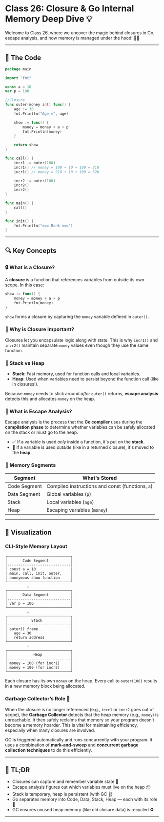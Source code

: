 # Class 26: Closure & Go Internal Memory Deep Dive 💡

Welcome to Class 26, where we uncover the magic behind closures in Go, escape analysis, and how memory is managed under the hood! 🧠🔥

---

## 🧾 The Code

```go
package main

import "fmt"

const a = 10
var p = 100

//Closure
func outer(money int) func() {
	age := 30
	fmt.Println("Age =", age)

	show := func() {
		money = money + a + p
		fmt.Println(money)
	}

	return show
}

func call() {
	incr1 := outer(100)
	incr1() // money = 100 + 10 + 100 = 210
	incr1() // money = 210 + 10 + 100 = 320

	incr2 := outer(100)
	incr2()
	incr2()
}

func main() {
	call()
}

func init() {
	fmt.Println("=== Bank ===")
}
```

---

## 🔍 Key Concepts

### 🔒 What is a Closure?
A **closure** is a function that references variables from outside its own scope. In this case:

```go
show := func() {
    money = money + a + p
    fmt.Println(money)
}
```
`show` forms a closure by capturing the `money` variable defined in `outer()`.

### 🧠 Why is Closure Important?
Closures let you encapsulate logic along with state. This is why `incr1()` and `incr2()` maintain separate `money` values even though they use the same function.

### 🧮 Stack vs Heap
- **Stack**: Fast memory, used for function calls and local variables.
- **Heap**: Used when variables need to persist beyond the function call (like in closures!).

Because `money` needs to stick around *after* `outer()` returns, **escape analysis** detects this and allocates `money` on the heap.

### 🧪 What is Escape Analysis?
Escape analysis is the process that the **Go compiler** uses during the **compilation phase** to determine whether variables can be safely allocated on the stack or must go to the heap.

- ✅ If a variable is used *only* inside a function, it's put on the **stack**.
- 🚀 If a variable is used *outside* (like in a returned closure), it's moved to the **heap**.

### 🧱 Memory Segments
| Segment        | What's Stored                         |
|----------------|----------------------------------------|
| Code Segment   | Compiled instructions and const (functions, `a`)      |
| Data Segment   | Global variables (`p`) |
| Stack          | Local variables (`age`)                |
| Heap           | Escaping variables (`money`)           |

---

## 🧠 Visualization

### CLI-Style Memory Layout

```
┌─────────────────────────────┐
│       Code Segment          │
│-----------------------------│
│ const a = 10                |
| main, call, init, outer,    │
│ anonymous show function     │
└─────────────────────────────┘
          ↓
┌─────────────────────────────┐
│       Data Segment          │
│-----------------------------│
│ var p = 100                 │
└─────────────────────────────┘
          ↓
┌─────────────────────────────┐
│           Stack             │
│-----------------------------│
│ outer() frame               │
│   age = 30                  │
│   return address            │
└─────────────────────────────┘
          ↓
┌─────────────────────────────┐
│            Heap             │
│-----------------------------│
│ money = 100 (for incr1)     │
│ money = 100 (for incr2)     │
└─────────────────────────────┘
```

Each closure has its own `money` on the heap. Every call to `outer(100)` results in a new memory block being allocated.

### Garbage Collector’s Role 🧹
When the closure is no longer referenced (e.g., `incr1` or `incr2` goes out of scope), the **Garbage Collector** detects that the heap memory (e.g., `money`) is unreachable. It then safely reclaims that memory so your program doesn’t become a memory hoarder. This is vital for maintaining efficiency, especially when many closures are involved.

GC is triggered automatically and runs concurrently with your program. It uses a combination of **mark-and-sweep** and **concurrent garbage collection techniques** to do this efficiently.

---

## 🧠 TL;DR
- Closures can capture and remember variable state 🔁
- Escape analysis figures out which variables must live on the heap 📦
- Stack is temporary, heap is persistent (with GC 🧹)
- Go separates memory into Code, Data, Stack, Heap — each with its role 🧩
- GC ensures unused heap memory (like old closure data) is recycled ♻️

---


